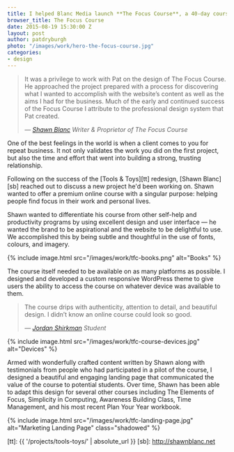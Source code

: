 ```yaml
---
title: I helped Blanc Media launch **The Focus Course**, a 40-day course for finding focus in life
browser_title: The Focus Course
date: 2015-08-19 15:30:00 Z
layout: post
author: patdryburgh
photo: "/images/work/hero-the-focus-course.jpg"
categories:
- design
---
```


<blockquote>
  <p>
    It was a privilege to work with Pat on the design of The Focus Course. He approached the project prepared with a process for discovering what I wanted to accomplish with the website’s content as well as the aims I had for the business. Much of the early and continued success of the Focus Course I attribute to the professional design system that Pat created.
  </p>
  <cite>
    &mdash; <a href="http://shawnblanc.net">Shawn Blanc</a>
    <span class="title small">Writer &amp; Proprietor of The Focus Course</span>
  </cite>
</blockquote>

One of the best feelings in the world is when a client comes to you for repeat business. It not only validates the work you did on the first project, but also the time and effort that went into building a strong, trusting relationship.

Following on the success of the [Tools & Toys][tt] redesign, [Shawn Blanc][sb] reached out to discuss a new project he'd been working on. Shawn wanted to offer a premium online course with a singular purpose: helping people find focus in their work and personal lives.

Shawn wanted to differentiate his course from other self-help and productivity programs by using excellent design and user interface — he wanted the brand to be aspirational and the website to be delightful to use. We accomplished this by being subtle and thoughtful in the use of fonts, colours, and imagery.

{% include image.html src="/images/work/tfc-books.png" alt="Books" %}

The course itself needed to be available on as many platforms as possible. I designed and developed a custom responsive WordPress theme to give users the ability to access the course on whatever device was available to them.

<blockquote>
  <p>
    The course drips with authenticity, attention to detail, and beautiful design. I didn’t know an online course could look so good.
  </p>
  <cite>
    &mdash; <a href="https://jshirk.com/blog/the-focus-course/">Jordan Shirkman</a>
    <span class="title small">Student</span>
  </cite>
</blockquote>

{% include image.html src="/images/work/tfc-course-devices.jpg" alt="Devices" %}

Armed with wonderfully crafted content written by Shawn along with testimonials from people who had participated in a pilot of the course, I designed a beautiful and engaging landing page that communicated the value of the course to potential students. Over time, Shawn has been able to adapt this design for several other courses including The Elements of Focus, Simplicity in Computing, Awareness Building Class, Time Management, and his most recent Plan Your Year workbook.

{% include image.html src="/images/work/tfc-landing-page.jpg" alt="Marketing Landing Page" class="shadowed" %}

[tt]: {{ '/projects/tools-toys/' | absolute_url }}
[sb]: http://shawnblanc.net